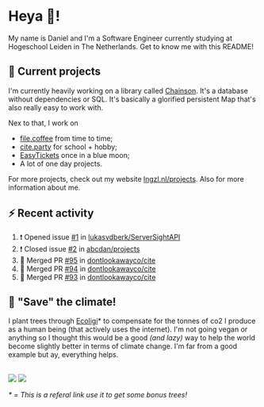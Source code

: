 # Heya 👋!

My name is Daniel and I'm a Software Engineer currently studying at Hogeschool Leiden in The Netherlands. Get to know me with this README!

## 💪 Current projects
I'm currently heavily working on a library called [Chainson](https://github.com/abcdan/chainson). It's a database without dependencies or SQL. It's basically a glorified persistent Map that's also really easy to work with.

Nex to that, I work on
- [file.coffee](https://file.coffee) from time to time;
- [cite.party](https://cite.party) for school + hobby;
- [EasyTickets](https://easytickets.xyz) once in a blue moon;
- A lot of one day projects.

For more projects, check out my website [lngzl.nl/projects](https://lngzl.nl/projects). Also for more information about me.

## ⚡ Recent activity
<!--START_SECTION:activity-->
1. ❗️ Opened issue [#1](https://github.com/lukasvdberk/ServerSightAPI/issues/1) in [lukasvdberk/ServerSightAPI](https://github.com/lukasvdberk/ServerSightAPI)
2. ❗️ Closed issue [#2](https://github.com/abcdan/projects/issues/2) in [abcdan/projects](https://github.com/abcdan/projects)
3. 🎉 Merged PR [#95](https://github.com/dontlookawayco/cite/pull/95) in [dontlookawayco/cite](https://github.com/dontlookawayco/cite)
4. 🎉 Merged PR [#94](https://github.com/dontlookawayco/cite/pull/94) in [dontlookawayco/cite](https://github.com/dontlookawayco/cite)
5. 🎉 Merged PR [#93](https://github.com/dontlookawayco/cite/pull/93) in [dontlookawayco/cite](https://github.com/dontlookawayco/cite)
<!--END_SECTION:activity-->

## 🌳 "Save" the climate!
I plant trees through <a href="https://ecologi.com/lngzl?r=6005cc57f70194001deaedfa">Ecoligi</a>* to compensate for the tonnes of co2 I produce as a human being (that actively uses the internet). I'm not going vegan or anything so I thought this would be a good _(and lazy)_ way to help the world become slightly better in terms of climate change. I'm far from a good example but ay, everything helps.

<br><a href="https://ecologi.com/lngzl?r=6005cc57f70194001deaedfa"><img src="https://img.shields.io/ecologi/trees/lngzl"></a> <a href="https://ecologi.com/lngzl?r=6005cc57f70194001deaedfa"><img src="https://img.shields.io/ecologi/carbon/lngzl"></a>



_\* = This is a referal link use it to get some bonus trees!_
